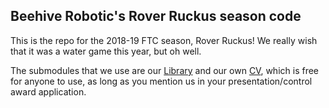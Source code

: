 ## Beehive Robotic's Rover Ruckus season code

This is the repo for the 2018-19 FTC season, Rover Ruckus! We really wish that it was a water game this year, but oh well. 

The submodules that we use are our [Library](https://github.com/BeehiveRobotics/Library) and our own [CV](https://github.com/BeehiveRobotics/RoverRuckusCV), which is free for anyone to use, as long as you mention us in your presentation/control award application.
